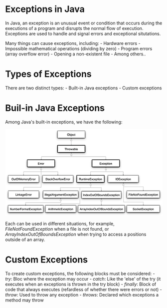 # Exceptions in Java

In Java, an exception is an unusual event or condition that occurs during the executions of a program and disrupts the normal flow of execution. Exceptions are used to handle and signal errors and exceptional situtations. 

Many things can cause exceptions, including: 
    - Hardware errors 
    - Impossible mathematical operations (dividing by zero) 
    - Program errors (array overflow error) 
    - Opening a non-existent file 
    - Among others..

# Types of Exceptions 
There are two distinct types: 
    - Built-in Java exceptions 
    - Custom exceptions 

# Buil-in Java Exceptions 
Among Java's built-in exceptions, we have the following: 

![Exceptions in Java](/Images/Exceptions/Exceptions.png)

Each can be used in different situations, for example, *FileNotFoundException* when a file is not found, or *ArrayIndexOutOfBoundsException* when trying to access a positions outside of an array. 

# Custom Exceptions 
To create custom exceptions, the following blocks must be considered: 
    - *try*: Bloc where the exception may occur
    - *catch*: Like the 'else' of the try (it executes when an exceptions is thrown in the try block) 
    - *finally*: Block of code that always executes (refardless of whether there were errors or not)
    - *throw*: Used to throw any exception
    - *throws*: Declared which exceptions a method may throw

